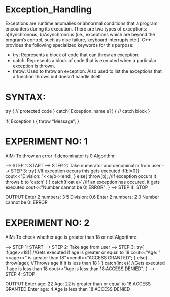 # Exception_Handling
Exceptions are runtime anomalies or abnormal conditions that a program encounters during its execution. 
There are two types of exceptions: a)Synchronous, b)Asynchronous (i.e., exceptions which are beyond the program’s control, such as disc failure, keyboard interrupts etc.). C++ provides the following specialized keywords for this purpose:
* try: Represents a block of code that can throw an exception.
* catch: Represents a block of code that is executed when a particular exception is thrown.
* throw: Used to throw an exception. Also used to list the exceptions that a function throws but doesn’t handle itself.

# SYNTAX:
try
{
// protected code
}
catch( Exception_name e1 )
{
// catch block
} 

if( Exception )
{
throw “Message”;
}

# EXPERIMENT NO: 1
AIM: To throw an error if denominator is 0
Algorithm:

--> STEP 1: START
--> STEP 2: Take numerator and denominator from user
--> STEP 3: try{ //If exception occurs this gets executed
        if(b!=0){
            cout<<"Division: "<<a/b<<endl;
        }
        else{
            throw(b); //If exception occurs it throws b to 'catch'
        }
      } catch(float e){ //If an exception has occured, it gets executed
               cout<<"Number cannot be 0: ERROR";
            }
--> STEP 4: STOP

OUTPUT
Enter 2 numbers: 3 5
Division: 0.6
Enter 2 numbers: 2 0
Number cannot be 0: ERROR

# EXPERIMENT NO: 2
AIM: To check whether age is greater than 18 or not
Algorithm:

--> STEP 1: START
--> STEP 2: Take age from user
--> STEP 3:  try{
        if(age>=18){ //Gets executed if age is greater or equal to 18
            cout<<"Age: "<<age<<" is greater than 18"<<endl<<"ACCESS GRANTED";
        }
        else{
            throw(age); //Throws age if it is less than 18
        }
    }   catch(int e){ //Gets executed if age is less than 18
            cout<<"Age is less than 18:ACCESS DENIED";
    }
--> STEP 4: STOP

OUTPUT
Enter age: 22
Age: 22 is greater than or equal to 18
ACCESS GRANTED
Enter age: 4
Age is less than 18:ACCESS DENIED

